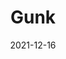 ---
layout: album
date: 2021-12-16
title: Gunk
developer:  Image & Form Games
card-image: 1
card-offset: 0
banner-image: 17
banner-offset: 0
---